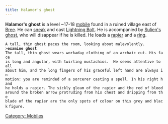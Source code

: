 ```yaml
---
title: Halamor's ghost
---
```


**Halamor's ghost** is a level ~17-18 [mobile](mobile "wikilink") found
in a ruined village east of [Bree](Bree "wikilink"). He can
[sneak](sneak "wikilink") and cast [Lightning
Bolt](Lightning_Bolt "wikilink"). He is accompanied by [Sulien's
ghost](Sulien's_ghost "wikilink"), who will disappear if he is killed.
He loads a [rapier](rapier "wikilink") and a [ring](ring "wikilink").

`A tall, thin ghost paces the room, looking about malevolently.`
`>`**`examine ghost`**
`The tall, thin ghost wears workaday clothing of an archaic cut. His face`
`is long and angular, with twirling mustachios.  He seems attentive to all`
`about him, and the long fingers of his graceful left hand are always in`
`motion: you are reminded of a sorcerer casting a spell. In his right hand`
`he holds a rapier. The sickly gleam of the rapier and the red of blood`
`around the broken arrow protruding from his chest and dripping from the`
`blade of the rapier are the only spots of colour on this grey and black`
`figure.`

[Category: Mobiles](Category:_Mobiles "wikilink")